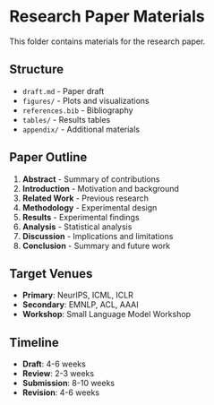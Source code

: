 # Research Paper Materials

This folder contains materials for the research paper.

## Structure

- `draft.md` - Paper draft
- `figures/` - Plots and visualizations
- `references.bib` - Bibliography
- `tables/` - Results tables
- `appendix/` - Additional materials

## Paper Outline

1. **Abstract** - Summary of contributions
2. **Introduction** - Motivation and background
3. **Related Work** - Previous research
4. **Methodology** - Experimental design
5. **Results** - Experimental findings
6. **Analysis** - Statistical analysis
7. **Discussion** - Implications and limitations
8. **Conclusion** - Summary and future work

## Target Venues

- **Primary**: NeurIPS, ICML, ICLR
- **Secondary**: EMNLP, ACL, AAAI
- **Workshop**: Small Language Model Workshop

## Timeline

- **Draft**: 4-6 weeks
- **Review**: 2-3 weeks
- **Submission**: 8-10 weeks
- **Revision**: 4-6 weeks
